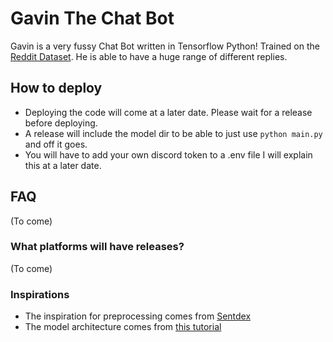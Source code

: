 # Gavin The Chat Bot
Gavin is a very fussy Chat Bot written in Tensorflow Python! Trained on the
[Reddit Dataset](https://www.reddit.com/r/datasets/comments/3bxlg7/i_have_every_publicly_available_reddit_comment/).
He is able to have a huge range of different replies. 

## How to deploy
- Deploying the code will come at a later date. Please wait for a release before deploying.
- A release will include the model dir to be able to just use `python main.py` and off it goes.
- You will have to add your own discord token to a .env file I will explain this at a later date.

## FAQ

(To come)

### What platforms will have releases?
(To come)


### Inspirations
- The inspiration for preprocessing comes from [Sentdex](https://pythonprogramming.net/chatbot-deep-learning-python-tensorflow/)
- The model architecture comes from [this tutorial](https://medium.com/tensorflow/a-transformer-chatbot-tutorial-with-tensorflow-2-0-88bf59e66fe2)
